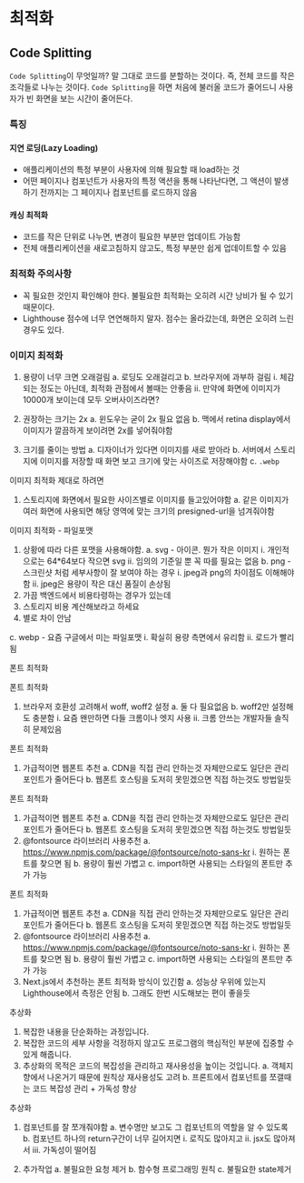 # 최적화
## Code Splitting
`Code Splitting`이 무엇일까?
말 그대로 코드를 분할하는 것이다. 즉, 전체 코드를 작은 조각들로 나누는 것이다.
`Code Splitting`을 하면 처음에 불러올 코드가 줄어드니 사용자가 빈 화면을 보는 시간이 줄어든다.

### 특징
#### 지연 로딩(Lazy Loading)
- 애플리케이션의 특정 부분이 사용자에 의해 필요할 때 load하는 것
- 어떤 페이지나 컴포넌트가 사용자의 특정 액션을 통해 나타난다면, 그 액션이 발생하기 전까지는 그 페이지나 컴포넌트를 로드하지 않음

#### 캐싱 최적화
- 코드를 작은 단위로 나누면, 변경이 필요한 부분만 업데이트 가능함
- 전체 애플리케이션을 새로고침하지 않고도, 특정 부분만 쉽게 업데이트할 수 있음

### 최적화 주의사항
- 꼭 필요한 것인지 확인해야 한다. 
불필요한 최적화는 오히려 시간 낭비가 될 수 있기 때문이다.
- Lighthouse 점수에 너무 연연해하지 말자.
점수는 올라갔는데, 화면은 오히려 느린 경우도 있다.

### 이미지 최적화
1. 용량이 너무 크면 오래걸림
a. 로딩도 오래걸리고
b. 브라우저에 과부하 걸림
i. 체감되는 정도는 아닌데, 최적화 관점에서 볼때는 안좋음
ii. 만약에 화면에 이미지가 10000개 보이는데 모두 오버사이즈라면?

2. 권장하는 크기는 2x
a. 윈도우는 굳이 2x 필요 없음
b. 맥에서 retina display에서 이미지가 깔끔하게 보이려면 2x를 넣어줘야함
3. 크기를 줄이는 방법
a. 디자이너가 있다면 이미지를 새로 받아라
b. 서버에서 스토리지에 이미지를 저장할 때 화면 보고 크기에 맞는 사이즈로 저장해야함
c. `.webp`

이미지 최적화 제대로 하려면

1. 스토리지에 화면에서 필요한 사이즈별로 이미지를 들고있어야함
a. 같은 이미지가 여러 화면에 사용되면 해당 영역에 맞는 크기의 presigned-url을 넘겨줘야함

이미지 최적화 - 파일포맷

1. 상황에 따라 다른 포맷을 사용해야함.
a. svg - 아이콘. 뭔가 작은 이미지
i. 개인적으로는 64*64보다 작으면 svg
ii. 임의의 기준일 뿐 꼭 따를 필요는 없음
b. png - 스크린샷 처럼 세부사항이 잘 보여야 하는 경우
i. jpeg과 png의 차이점도 이해해야함
ii. jpeg은 용량이 작은 대신 품질이 손상됨
1. 가끔 백엔드에서 비용타령하는 경우가 있는데
2. 스토리지 비용 계산해보라고 하세요
3. 별로 차이 안남

c. webp - 요즘 구글에서 미는 파일포맷
i. 확실히 용량 측면에서 유리함
ii. 로드가 빨리됨

폰트 최적화

폰트 최적화

1. 브라우저 호환성 고려해서 woff, woff2 설정
a. 둘 다 필요없음
b. woff2만 설정해도 충분함
i. 요즘 왠만하면 다들 크롬이나 엣지 사용
ii. 크롬 안쓰는 개발자들 솔직히 문제있음

폰트 최적화

1. 가급적이면 웹폰트 추천
a. CDN을 직접 관리 안하는것 자체만으로도 일단은 관리포인트가 줄어든다
b. 웹폰트 호스팅을 도저히 못믿겠으면 직접 하는것도 방법일듯

폰트 최적화

1. 가급적이면 웹폰트 추천
a. CDN을 직접 관리 안하는것 자체만으로도 일단은 관리포인트가 줄어든다
b. 웹폰트 호스팅을 도저히 못믿겠으면 직접 하는것도 방법일듯
2. @fontsource 라이브러리 사용추천
a. https://www.npmjs.com/package/@fontsource/noto-sans-kr
i. 원하는 폰트를 찾으면 됨
b. 용량이 훨씬 가볍고
c. import하면 사용되는 스타일의 폰트만 추가 가능

폰트 최적화

1. 가급적이면 웹폰트 추천
a. CDN을 직접 관리 안하는것 자체만으로도 일단은 관리포인트가 줄어든다
b. 웹폰트 호스팅을 도저히 못믿겠으면 직접 하는것도 방법일듯
2. @fontsource 라이브러리 사용추천
a. https://www.npmjs.com/package/@fontsource/noto-sans-kr
i. 원하는 폰트를 찾으면 됨
b. 용량이 훨씬 가볍고
c. import하면 사용되는 스타일의 폰트만 추가 가능
3. Next.js에서 추천하는 폰트 최적화 방식이 있긴함
a. 성능상 우위에 있는지 Lighthouse에서 측정은 안됨
b. 그래도 한번 시도해보는 편이 좋을듯

추상화

1. 복잡한 내용을 단순화하는 과정입니다.
2. 복잡한 코드의 세부 사항을 걱정하지 않고도 프로그램의 핵심적인 부분에
집중할 수 있게 해줍니다.
3. 추상화의 목적은 코드의 복잡성을 관리하고 재사용성을 높이는 것입니다.
a. 객체지향에서 나온거기 때문에 원칙상 재사용성도 고려
b. 프론트에서 컴포넌트를 쪼갤때는 코드 복잡성 관리 + 가독성 향상

추상화

1. 컴포넌트를 잘 쪼개줘야함
a. 변수명만 보고도 그 컴포넌트의 역할을 알 수 있도록
b. 컴포넌트 하나의 return구간이 너무 길어지면
i. 로직도 많아지고
ii. jsx도 많아져서
iii. 가독성이 떨어짐

2. 추가작업
a. 불필요한 요청 제거
b. 함수형 프로그래밍 원칙
c. 불필요한 state제거
